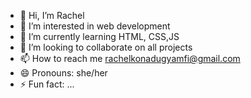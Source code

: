 - 👋 Hi, I’m Rachel
- 👀 I’m interested in web development
- 🌱 I’m currently learning HTML, CSS,JS
- 💞️ I’m looking to collaborate on all projects
- 📫 How to reach me rachelkonadugyamfi@gmail.com
- 😄 Pronouns: she/her
- ⚡ Fun fact: ...

<!---
cherryelle01/cherryelle01 is a ✨ special ✨ repository because its `README.md` (this file) appears on your GitHub profile.
You can click the Preview link to take a look at your changes.
--->
